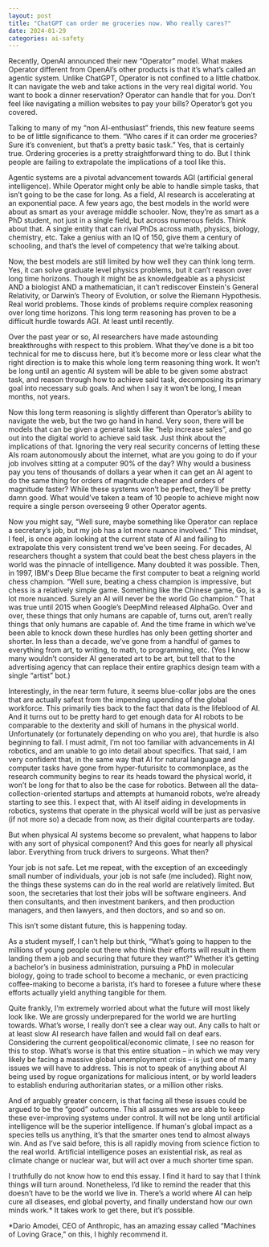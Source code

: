 ```yaml
---
layout: post
title: "ChatGPT can order me groceries now. Who really cares?"
date: 2024-01-29
categories: ai-safety
---
```


Recently, OpenAI announced their new “Operator” model. What makes Operator different from OpenAI’s other products is that it’s what’s called an agentic system. Unlike ChatGPT, Operator is not confined to a little chatbox. It can navigate the web and take actions in the very real digital world. You want to book a dinner reservation? Operator can handle that for you. Don’t feel like 
navigating a million websites to pay your bills? Operator’s got you covered. 

Talking to many of my “non AI-enthusiast” friends, this new feature seems to be of little significance to them. “Who cares if it can order me groceries? Sure it’s convenient, but that’s a pretty basic task.” Yes, that is certainly true. Ordering groceries is a pretty straightforward thing to do. But I think people are failing to extrapolate the implications of a tool like this. 

Agentic systems are a pivotal advancement towards AGI (artificial general intelligence). While Operator might only be able to handle simple tasks, that isn’t going to be the case for long. As a field, AI research is accelerating at an exponential pace. A few years ago, the best models in the world were about as smart as your average middle schooler. Now, they’re as smart as a PhD student, not just in a single field, but across numerous fields. Think about that. A single entity that can rival PhDs across math, physics, biology, chemistry, etc. Take a genius with an IQ of 150, give them a century of schooling, and that’s the level of competency that we’re talking about. 

Now, the best models are still limited by how well they can think long term. Yes, it can solve graduate level physics problems, but it can’t reason over long time horizons. Though it might be as knowledgeable as a physicist AND a biologist AND a mathematician, it can’t rediscover Einstein's General Relativity, or Darwin’s Theory of Evolution, or solve the Riemann Hypothesis. Real world problems. Those kinds of problems require complex reasoning over long time horizons. This long term reasoning has proven to be a difficult hurdle towards AGI. At least until recently.  
 
Over the past year or so, AI researchers have made astounding breakthroughs with respect to this problem. What they’ve done is a bit too technical for me to discuss here, but it’s become more or less clear what the right direction is to make this whole long term reasoning thing work. It won’t be long until an agentic AI system will be able to be given some abstract task, and reason through how to achieve said task, decomposing its primary goal into necessary sub goals. And when I say it won’t be long, I mean months, not years. 

Now this long term reasoning is slightly different than Operator’s ability to navigate the web, but the two go hand in hand. Very soon, there will be models that can be given a general task like “help increase sales”, and go out into the digital world to achieve said task. Just think about the implications of that. Ignoring the very real security concerns of letting these AIs roam autonomously about the internet, what are you going to do if your job involves sitting at a computer 90% of the day? Why would a business pay you tens of thousands of dollars a year when it can get an AI agent to do the same thing for orders of magnitude cheaper and orders of magnitude faster? While these systems won’t be perfect, they’ll be pretty damn good. What would’ve taken a team of 10 people to achieve might now require a single person overseeing 9 other Operator agents. 

Now you might say, “Well sure, maybe something like Operator can replace a secretary’s job, but my job has a lot more nuance involved.” This mindset, I feel, is once again looking at the current state of AI and failing to extrapolate this very consistent trend we’ve been seeing. For decades, AI researchers thought a system that could beat the best chess players in the world was the pinnacle of intelligence. Many doubted it was possible. Then, in 1997, IBM's Deep Blue became the first computer to beat a reigning world chess champion. “Well sure, beating a chess champion is impressive, but chess is a relatively simple game. Something like the Chinese game, Go, is a lot more nuanced. Surely an AI will never be the world Go champion.” That was true until 2015 when Google’s DeepMind released AlphaGo. Over and over, these things that only humans are capable of, turns out, aren’t really things that only humans are capable of. And the time frame in which we’ve been able to knock down these hurdles has only been getting shorter and shorter. In less than a decade, we’ve gone from a handful of games to everything from art, to writing, to math, to programming, etc. (Yes I know many wouldn’t consider AI generated art to be art, but tell that to the advertising agency that can replace their entire graphics design team with a single “artist” bot.) 

Interestingly, in the near term future, it seems blue-collar jobs are the ones that are actually safest from the impending upending of the global workforce. This primarily ties back to the fact that data is the lifeblood of AI. And it turns out to be pretty hard to get enough data for AI robots to be comparable to the dexterity and skill of humans in the physical world. Unfortunately (or fortunately depending on who you are), that hurdle is also beginning to fall. I must admit, I’m not too familiar with advancements in AI robotics, and am unable to go into detail about specifics. That said, I am very confident that, in the same way that AI for natural language and computer tasks have gone from hyper-futurisitc to commonplace, as the research community begins to rear its heads toward the physical world, it won’t be long for that to also be the case for robotics. Between all the data-collection-oriented startups and attempts at humanoid robots, we’re already starting to see this. I expect that, with AI itself aiding in developments in robotics, systems that operate in the physical world will be just as pervasive (if not more so) a decade from now, as their digital counterparts are today. 

But when physical AI systems become so prevalent, what happens to labor with any sort of physical component? And this goes for nearly all physical labor. Everything from truck drivers to surgeons. What then? 

Your job is not safe. Let me repeat, with the exception of an exceedingly small number of individuals, your job is not safe (me included). Right now, the things these systems can do in the real world are relatively limited. But soon, the secretaries that lost their jobs will be software engineers. And then consultants, and then investment bankers, and then production managers, and then lawyers, and then doctors, and so and so on. 

This isn’t some distant future, this is happening today.

As a student myself, I can’t help but think, “What’s going to happen to the millions of young people out there who think their efforts will result in them landing them a job and securing that future they want?” Whether it’s getting a bachelor’s in business administration, pursuing a PhD in molecular biology, going to trade school to become a mechanic, or even practicing coffee-making to become a barista, it’s hard to foresee a future where these efforts actually yield anything tangible for them.

Quite frankly, I’m extremely worried about what the future will most likely look like. We are grossly underprepared for the world we are hurtling towards. What’s worse, I really don’t see a clear way out. Any calls to halt or at least slow AI research have fallen and would fall on deaf ears. Considering the current geopolitical/economic climate, I see no reason for this to stop. What’s worse is that this entire situation – in which we may very likely be facing a massive global unemployment crisis – is just one of many issues we will have to address. This is not to speak of anything about AI being used by rogue organizations for malicious intent, or by world leaders to establish enduring authoritarian states, or a million other risks. 

And of arguably greater concern, is that facing all these issues could be argued to be the “good” outcome. This all assumes we are able to keep these ever-improving systems under control. It will not be long until artificial intelligence will be the superior intelligence. If human's global impact as a species tells us anything, it’s that the smarter ones tend to almost always win. And as I’ve said before,  this is all rapidly moving from science fiction to the real world. Artificial intelligence poses an existential risk, as real as climate change or nuclear war, but will act over a much shorter time span.

I truthfully do not know how to end this essay. I find it hard to say that I think things will turn around. Nonetheless, I’d like to remind the reader that this doesn’t have to be the world we live in. There’s a world where AI can help cure all diseases, end global poverty, and finally understand how our own minds work.* It takes work to get there, but it’s possible. 

*Dario Amodei, CEO of Anthropic, has an amazing essay called “Machines of Loving Grace,”  on this, I highly recommend it.

